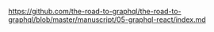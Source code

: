 https://github.com/the-road-to-graphql/the-road-to-graphql/blob/master/manuscript/05-graphql-react/index.md
